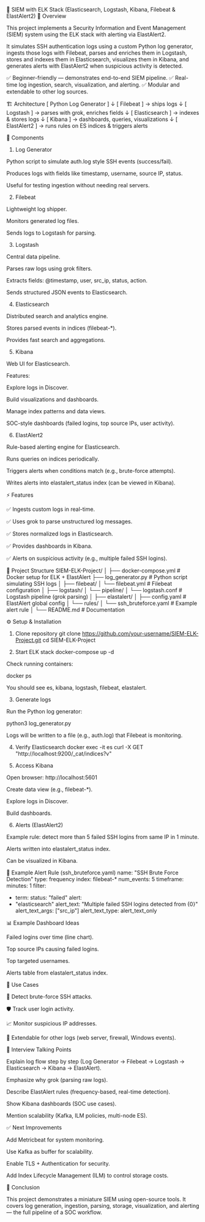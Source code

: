 🚀 SIEM with ELK Stack (Elasticsearch, Logstash, Kibana, Filebeat & ElastAlert2)
📌 Overview

This project implements a Security Information and Event Management (SIEM) system using the ELK stack with alerting via ElastAlert2.

It simulates SSH authentication logs using a custom Python log generator, ingests those logs with Filebeat, parses and enriches them in Logstash, stores and indexes them in Elasticsearch, visualizes them in Kibana, and generates alerts with ElastAlert2 when suspicious activity is detected.

✅ Beginner-friendly — demonstrates end-to-end SIEM pipeline.
✅ Real-time log ingestion, search, visualization, and alerting.
✅ Modular and extendable to other log sources.

🏗 Architecture
[ Python Log Generator ]
          ↓
[ Filebeat ] → ships logs
          ↓
[ Logstash ] → parses with grok, enriches fields
          ↓
[ Elasticsearch ] → indexes & stores logs
          ↓
[ Kibana ] → dashboards, queries, visualizations
          ↓
[ ElastAlert2 ] → runs rules on ES indices & triggers alerts

🔧 Components
1. Log Generator

Python script to simulate auth.log style SSH events (success/fail).

Produces logs with fields like timestamp, username, source IP, status.

Useful for testing ingestion without needing real servers.

2. Filebeat

Lightweight log shipper.

Monitors generated log files.

Sends logs to Logstash for parsing.

3. Logstash

Central data pipeline.

Parses raw logs using grok filters.

Extracts fields: @timestamp, user, src_ip, status, action.

Sends structured JSON events to Elasticsearch.

4. Elasticsearch

Distributed search and analytics engine.

Stores parsed events in indices (filebeat-*).

Provides fast search and aggregations.

5. Kibana

Web UI for Elasticsearch.

Features:

Explore logs in Discover.

Build visualizations and dashboards.

Manage index patterns and data views.

SOC-style dashboards (failed logins, top source IPs, user activity).

6. ElastAlert2

Rule-based alerting engine for Elasticsearch.

Runs queries on indices periodically.

Triggers alerts when conditions match (e.g., brute-force attempts).

Writes alerts into elastalert_status index (can be viewed in Kibana).

⚡ Features

✅ Ingests custom logs in real-time.

✅ Uses grok to parse unstructured log messages.

✅ Stores normalized logs in Elasticsearch.

✅ Provides dashboards in Kibana.

✅ Alerts on suspicious activity (e.g., multiple failed SSH logins).

📂 Project Structure
SIEM-ELK-Project/
│
├── docker-compose.yml        # Docker setup for ELK + ElastAlert
├── log_generator.py          # Python script simulating SSH logs
│
├── filebeat/
│   └── filebeat.yml          # Filebeat configuration
│
├── logstash/
│   └── pipeline/
│       └── logstash.conf     # Logstash pipeline (grok parsing)
│
├── elastalert/
│   ├── config.yaml           # ElastAlert global config
│   └── rules/
│       └── ssh_bruteforce.yaml  # Example alert rule
│
└── README.md                 # Documentation

⚙️ Setup & Installation
1. Clone repository
git clone https://github.com/your-username/SIEM-ELK-Project.git
cd SIEM-ELK-Project

2. Start ELK stack
docker-compose up -d


Check running containers:

docker ps


You should see es, kibana, logstash, filebeat, elastalert.

3. Generate logs

Run the Python log generator:

python3 log_generator.py


Logs will be written to a file (e.g., auth.log) that Filebeat is monitoring.

4. Verify Elasticsearch
docker exec -it es curl -X GET "http://localhost:9200/_cat/indices?v"

5. Access Kibana

Open browser: http://localhost:5601

Create data view (e.g., filebeat-*).

Explore logs in Discover.

Build dashboards.

6. Alerts (ElastAlert2)

Example rule: detect more than 5 failed SSH logins from same IP in 1 minute.

Alerts written into elastalert_status index.

Can be visualized in Kibana.

🔔 Example Alert Rule (ssh_bruteforce.yaml)
name: "SSH Brute Force Detection"
type: frequency
index: filebeat-*
num_events: 5
timeframe:
  minutes: 1
filter:
- term:
    status: "failed"
alert:
- "elasticsearch"
alert_text: "Multiple failed SSH logins detected from {0}"
alert_text_args: ["src_ip"]
alert_text_type: alert_text_only

📊 Example Dashboard Ideas

Failed logins over time (line chart).

Top source IPs causing failed logins.

Top targeted usernames.

Alerts table from elastalert_status index.

🚨 Use Cases

🔐 Detect brute-force SSH attacks.

🛡 Track user login activity.

📈 Monitor suspicious IP addresses.

📂 Extendable for other logs (web server, firewall, Windows events).

📖 Interview Talking Points

Explain log flow step by step (Log Generator → Filebeat → Logstash → Elasticsearch → Kibana → ElastAlert).

Emphasize why grok (parsing raw logs).

Describe ElastAlert rules (frequency-based, real-time detection).

Show Kibana dashboards (SOC use cases).

Mention scalability (Kafka, ILM policies, multi-node ES).

✅ Next Improvements

Add Metricbeat for system monitoring.

Use Kafka as buffer for scalability.

Enable TLS + Authentication for security.

Add Index Lifecycle Management (ILM) to control storage costs.

🏁 Conclusion

This project demonstrates a miniature SIEM using open-source tools.
It covers log generation, ingestion, parsing, storage, visualization, and alerting — the full pipeline of a SOC workflow.
